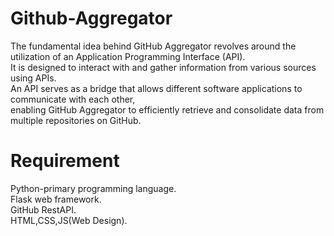 # Github-Aggregator
The fundamental idea behind GitHub Aggregator revolves around the utilization of an Application Programming Interface (API).
<br>It is designed to interact with and gather information from various sources using APIs. <br>
An API serves as a bridge that allows different software applications to communicate with each other,<br> enabling GitHub Aggregator to efficiently retrieve and consolidate data from multiple repositories on GitHub.
# Requirement
 Python-primary programming language.<br>
 Flask web framework.<br>
 GitHub RestAPI.<br>
 HTML,CSS,JS(Web Design).
 
